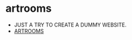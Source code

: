 # artrooms
* JUST A TRY TO CREATE A DUMMY WEBSITE.
* [ARTROOMS](https://stanish28.github.io/artrooms/)
